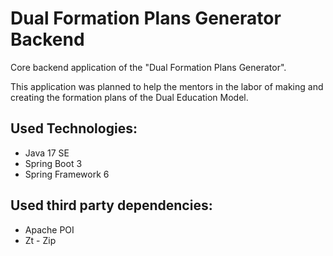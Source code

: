 ﻿# Dual Formation Plans Generator Backend

Core backend application of the "Dual Formation Plans Generator".

This application was planned to help the mentors in the labor of making and creating the formation plans of the Dual Education Model.

## Used Technologies:
- Java 17 SE
- Spring Boot 3
- Spring Framework 6

## Used third party dependencies:

- Apache POI
- Zt - Zip

